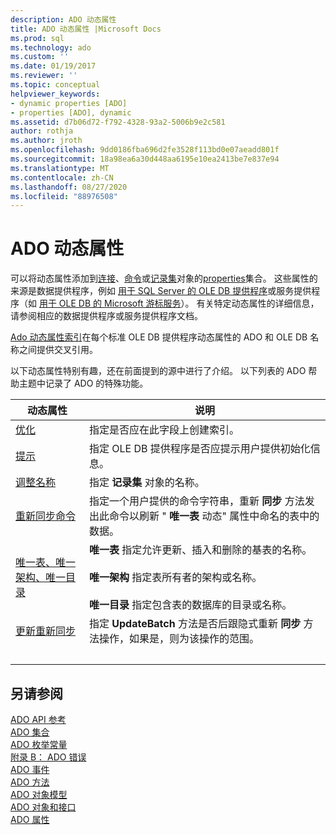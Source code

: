 ```yaml
---
description: ADO 动态属性
title: ADO 动态属性 |Microsoft Docs
ms.prod: sql
ms.technology: ado
ms.custom: ''
ms.date: 01/19/2017
ms.reviewer: ''
ms.topic: conceptual
helpviewer_keywords:
- dynamic properties [ADO]
- properties [ADO], dynamic
ms.assetid: d7b06d72-f792-4328-93a2-5006b9e2c581
author: rothja
ms.author: jroth
ms.openlocfilehash: 9dd0186fba696d2fe3528f113bd0e07aeadd801f
ms.sourcegitcommit: 18a98ea6a30d448aa6195e10ea2413be7e837e94
ms.translationtype: MT
ms.contentlocale: zh-CN
ms.lasthandoff: 08/27/2020
ms.locfileid: "88976508"
---
```

# <a name="ado-dynamic-properties"></a>ADO 动态属性
可以将动态属性添加到[连接](./connection-object-ado.md)、[命令](./command-object-ado.md)或[记录集](./recordset-object-ado.md)对象的[properties](./properties-collection-ado.md)集合。 这些属性的来源是数据提供程序，例如 [用于 SQL Server 的 OLE DB 提供程序](../../guide/appendixes/microsoft-ole-db-provider-for-sql-server.md)或服务提供程序（如 [用于 OLE DB 的 Microsoft 游标服务](../../guide/appendixes/microsoft-cursor-service-for-ole-db-ado-service-component.md)）。 有关特定动态属性的详细信息，请参阅相应的数据提供程序或服务提供程序文档。  
  
 [Ado 动态属性索引](./ado-dynamic-property-index.md)在每个标准 OLE DB 提供程序动态属性的 ADO 和 OLE DB 名称之间提供交叉引用。  
  
 以下动态属性特别有趣，还在前面提到的源中进行了介绍。 以下列表的 ADO 帮助主题中记录了 ADO 的特殊功能。  
  
|动态属性|说明|  
|-|-|  
|[优化](./optimize-property-dynamic-ado.md)|指定是否应在此字段上创建索引。|  
|[提示](./prompt-property-dynamic-ado.md)|指定 OLE DB 提供程序是否应提示用户提供初始化信息。|  
|[调整名称](./reshape-name-property-dynamic-ado.md)|指定 **记录集** 对象的名称。|  
|[重新同步命令](./resync-command-property-dynamic-ado.md)|指定一个用户提供的命令字符串，重新 **同步** 方法发出此命令以刷新 " **唯一表** 动态" 属性中命名的表中的数据。|  
|[唯一表、唯一架构、唯一目录](./unique-table-unique-schema-unique-catalog-properties-dynamic-ado.md)|**唯一表** 指定允许更新、插入和删除的基表的名称。<br /><br /> **唯一架构** 指定表所有者的架构或名称。<br /><br /> **唯一目录** 指定包含表的数据库的目录或名称。|  
|[更新重新同步](./update-resync-property-dynamic-ado.md)|指定 **UpdateBatch** 方法是否后跟隐式重新 **同步** 方法操作，如果是，则为该操作的范围。|
| &nbsp; | &nbsp; |

## <a name="see-also"></a>另请参阅  
 [ADO API 参考](./ado-api-reference.md)   
 [ADO 集合](./ado-collections.md)   
 [ADO 枚举常量](./ado-enumerated-constants.md)   
 [附录 B： ADO 错误](../../guide/appendixes/appendix-b-ado-errors.md)   
 [ADO 事件](./ado-events.md)   
 [ADO 方法](./ado-methods.md)   
 [ADO 对象模型](./ado-object-model.md)   
 [ADO 对象和接口](./ado-objects-and-interfaces.md)   
 [ADO 属性](./ado-properties.md)